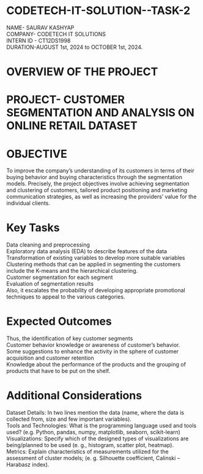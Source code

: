 # CODETECH-IT-SOLUTION--TASK-2
NAME- SAURAV KASHYAP  
COMPANY- CODETECH IT SOLUTIONS  
INTERN ID - CT12DS1998  
DURATION-AUGUST 1st, 2024 to OCTOBER 1st, 2024.

# OVERVIEW OF THE PROJECT

# PROJECT- CUSTOMER SEGMENTATION AND ANALYSIS ON ONLINE RETAIL DATASET
# OBJECTIVE 
To improve the company’s understanding of its customers in terms of their buying behavior and buying characteristics through the segmentation models. Precisely, the project objectives involve achieving segmentation and clustering of customers, tailored product positioning and marketing communication strategies, as well as increasing the providers’ value for the individual clients.
# Key Tasks
Data cleaning and preprocessing  
Exploratory data analysis (EDA) to describe features of the data  
Transformation of existing variables to develop more suitable variables  
Clustering methods that can be applied in segmenting the customers include the K-means and the hierarchical clustering.  
Customer segmentation for each segment  
Evaluation of segmentation results  
Also, it escalates the probability of developing appropriate promotional techniques to appeal to the various categories.
# Expected Outcomes
Thus, the identification of key customer segments  
Customer behavior knowledge or awareness of customer’s behavior.  
Some suggestions to enhance the activity in the sphere of customer acquisition and customer retention  
Knowledge about the performance of the products and the grouping of products that have to be put on the shelf.
# Additional Considerations
Dataset Details: In two lines mention the data (name, where the data is collected from, size and few important variables).  
Tools and Technologies: What is the programming language used and tools used? (e.g. Python, pandas, numpy, matplotlib, seaborn, scikit-learn)  
Visualizations: Specify which of the designed types of visualizations are being/planned to be used (e. g., histogram, scatter plot, heatmap).  
Metrics: Explain characteristics of measurements utilized for the assessment of cluster models; (e. g. Silhouette coefficient, Calinski – Harabasz index).
